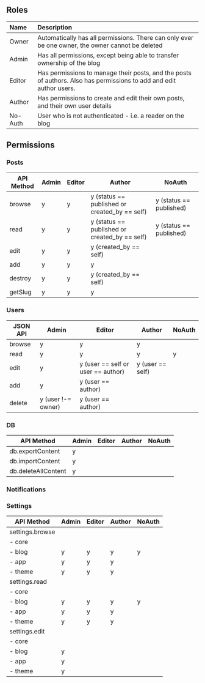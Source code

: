## Roles

 Name    | Description |
:--------|:------------|
 Owner   | Automatically has all permissions. There can only ever be one owner, the owner cannot be deleted 
 Admin   | Has all permissions, except being able to transfer ownership of the blog |
 Editor  | Has permissions to manage their posts, and the posts of authors. Also has permissions to add and edit author users. |
 Author  | Has permissions to create and edit their own posts, and their own user details |
 No-Auth | User who is not authenticated - i.e. a reader on the blog


## Permissions

### Posts

API Method        | Admin | Editor | Author                                        | NoAuth
------------------|-------|--------|-----------------------------------------------|------------------------
browse            | y     | y      | y (status == published or created_by == self) | y (status == published)
read              | y     | y      | y (status == published or created_by == self) | y (status == published)
edit              | y     | y      | y (created_by == self) | 
add               | y     | y      | y                                             | 
destroy           | y     | y      | y (created_by == self)                        | 
getSlug           | y     | y      | y                                             | 

### Users
JSON API  | Admin | Editor | Author           | NoAuth
----------|-------|--------|------------------|------------------------
browse    | y     | y      | y                | 
read      | y     | y      | y      | y                | y
edit      | y     | y  (user == self or user == author)      | y (user == self) | 
add       | y     | y (user == author)      |                  | 
delete    | y (user !-= owner) | y (user == author)

### DB

API Method               | Admin | Editor | Author | NoAuth
-------------------------|-------|--------|--------|--------
db.exportContent         | y     |        |        |
db.importContent         | y     |        |        |
db.deleteAllContent      | y     |        |        |

### Notifications

### Settings

API Method               | Admin | Editor | Author           | NoAuth
-------------------------|-------|--------|------------------|------------------------
settings.browse          |       |        |                  | 
- core                   |       |        |                  | 
- blog                   | y     | y      | y                | y
- app                    | y     | y      | y                | 
- theme                  | y     | y      | y                | 
settings.read            |       |        |                  | 
- core                   |       |        |                  | 
- blog                   | y     | y      | y                | y
- app                    | y     | y      | y                | 
- theme                  | y     | y      | y                | 
settings.edit            |       |        |                  | 
- core                   |       |        |                  | 
- blog                   | y     |        |                  |  
- app                    | y     |        |                  | 
- theme                  | y     |        |                  | 